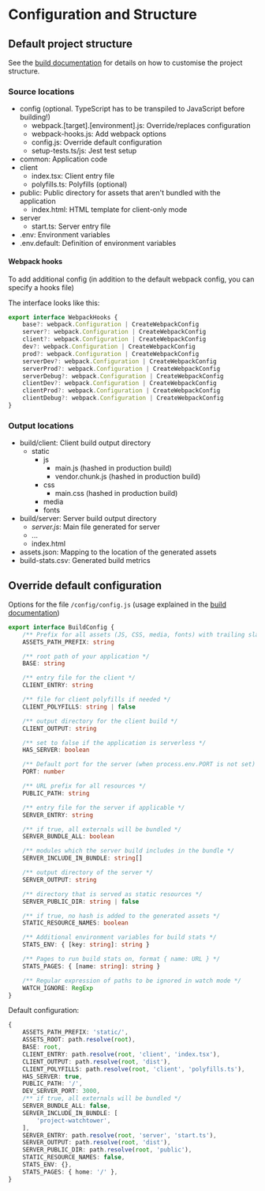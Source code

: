 # Configuration and Structure

## Default project structure

See the [build documentation](./build.md) for details on how to customise the project structure.

### Source locations

-   config (optional. TypeScript has to be transpiled to JavaScript before building!)
    -   webpack.[target].[environment].js: Override/replaces configuration
    -   webpack-hooks.js: Add webpack options
    -   config.js: Override default configuration
    -   setup-tests.ts/js: Jest test setup
-   common: Application code
-   client
    -   index.tsx: Client entry file
    -   polyfills.ts: Polyfills (optional)
-   public: Public directory for assets that aren't bundled with the application
    -   index.html: HTML template for client-only mode
-   server
    -   start.ts: Server entry file
-   .env: Environment variables
-   .env.default: Definition of environment variables

#### Webpack hooks

To add additional config (in addition to the default webpack config, you can specify a hooks file)

The interface looks like this:

```ts
export interface WebpackHooks {
    base?: webpack.Configuration | CreateWebpackConfig
    server?: webpack.Configuration | CreateWebpackConfig
    client?: webpack.Configuration | CreateWebpackConfig
    dev?: webpack.Configuration | CreateWebpackConfig
    prod?: webpack.Configuration | CreateWebpackConfig
    serverDev?: webpack.Configuration | CreateWebpackConfig
    serverProd?: webpack.Configuration | CreateWebpackConfig
    serverDebug?: webpack.Configuration | CreateWebpackConfig
    clientDev?: webpack.Configuration | CreateWebpackConfig
    clientProd?: webpack.Configuration | CreateWebpackConfig
    clientDebug?: webpack.Configuration | CreateWebpackConfig
}
```

### Output locations

-   build/client: Client build output directory
    -   static
        -   js
            -   main.js (hashed in production build)
            -   vendor.chunk.js (hashed in production build)
        -   css
            -   main.css (hashed in production build)
        -   media
        -   fonts
-   build/server: Server build output directory
    -   _server.js_: Main file generated for server
    -   ...
    -   index.html
-   assets.json: Mapping to the location of the generated assets
-   build-stats.csv: Generated build metrics

## Override default configuration

Options for the file `/config/config.js` (usage explained in the [build documentation](./build.md))

```ts
export interface BuildConfig {
    /** Prefix for all assets (JS, CSS, media, fonts) with trailing slash */
    ASSETS_PATH_PREFIX: string

    /** root path of your application */
    BASE: string

    /** entry file for the client */
    CLIENT_ENTRY: string

    /** file for client polyfills if needed */
    CLIENT_POLYFILLS: string | false

    /** output directory for the client build */
    CLIENT_OUTPUT: string

    /** set to false if the application is serverless */
    HAS_SERVER: boolean

    /** Default port for the server (when process.env.PORT is not set) */
    PORT: number

    /** URL prefix for all resources */
    PUBLIC_PATH: string

    /** entry file for the server if applicable */
    SERVER_ENTRY: string

    /** if true, all externals will be bundled */
    SERVER_BUNDLE_ALL: boolean

    /** modules which the server build includes in the bundle */
    SERVER_INCLUDE_IN_BUNDLE: string[]

    /** output directory of the server */
    SERVER_OUTPUT: string

    /** directory that is served as static resources */
    SERVER_PUBLIC_DIR: string | false

    /** if true, no hash is added to the generated assets */
    STATIC_RESOURCE_NAMES: boolean

    /** Additional environment variables for build stats */
    STATS_ENV: { [key: string]: string }

    /** Pages to run build stats on, format { name: URL } */
    STATS_PAGES: { [name: string]: string }

    /** Regular expression of paths to be ignored in watch mode */
    WATCH_IGNORE: RegExp
}
```

Default configuration:

```ts
{
    ASSETS_PATH_PREFIX: 'static/',
    ASSETS_ROOT: path.resolve(root),
    BASE: root,
    CLIENT_ENTRY: path.resolve(root, 'client', 'index.tsx'),
    CLIENT_OUTPUT: path.resolve(root, 'dist'),
    CLIENT_POLYFILLS: path.resolve(root, 'client', 'polyfills.ts'),
    HAS_SERVER: true,
    PUBLIC_PATH: '/',
    DEV_SERVER_PORT: 3000,
    /** if true, all externals will be bundled */
    SERVER_BUNDLE_ALL: false,
    SERVER_INCLUDE_IN_BUNDLE: [
        'project-watchtower',
    ],
    SERVER_ENTRY: path.resolve(root, 'server', 'start.ts'),
    SERVER_OUTPUT: path.resolve(root, 'dist'),
    SERVER_PUBLIC_DIR: path.resolve(root, 'public'),
    STATIC_RESOURCE_NAMES: false,
    STATS_ENV: {},
    STATS_PAGES: { home: '/' },
}
```
